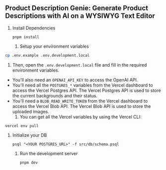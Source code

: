 ## Product Description Genie: Generate Product Descriptions with AI on a WYSIWYG Text Editor

1. Install Dependencies

   ```
   pnpm install
   ```

   1. Setup your environment variables

```bash
cp .env.example .env.development.local
```

1. Then, open the `.env.development.local` file and fill in the required environment variables.

- You'll also need an `OPENAI_API_KEY` to access the OpenAI API.
- You'll need all the `POSTGRES_*` variables from the Vercel dashboard to access the Vercel Postgres API. The Vercel Postgres API is used to store the current backgrounds and their status.
- You'll need a `BLOB_READ_WRITE_TOKEN` from the Vercel dashboard to access the Vercel Blob API. The Vercel Blob API is used to store the uploaded images.
  1. You can get all the Vercel variables by using the Vercel CLI:

```
vercel env pull
```

1. Initialize your DB

   ```
   psql "<YOUR POSTGRES_URL>" -f src/db/schema.psql
   ```

   1. Run the development server

      ```
      pnpm dev
      ```
